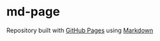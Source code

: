 # md-page

Repository built with [GitHub Pages](https://pages.github.com/ "Link to GitHub Pages (pages.github.com)") using [Markdown](https://www.markdownguide.org/ "Markdown reference")

